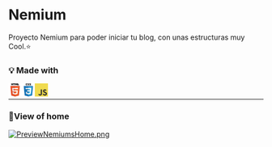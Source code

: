 # Nemium
Proyecto Nemium para poder iniciar tu blog, con unas estructuras muy Cool.⭐
### 💡 Made with
<img align="left" alt="HTML5" width="26px" src="https://raw.githubusercontent.com/github/explore/80688e429a7d4ef2fca1e82350fe8e3517d3494d/topics/html/html.png" />
<img align="left" alt="HTML5" width="26px" src="https://raw.githubusercontent.com/github/explore/80688e429a7d4ef2fca1e82350fe8e3517d3494d/topics/css/css.png" />
<img align="left" alt="HTML5" width="26px" src="https://raw.githubusercontent.com/github/explore/80688e429a7d4ef2fca1e82350fe8e3517d3494d/topics/javascript/javascript.png" />
<br>
<hr>

### 📸View of home

<a href="yasoom.github.io/nemium/"><img src="https://s6.gifyu.com/images/PreviewNemiumsHome.png" alt="PreviewNemiumsHome.png" border="0" /></a>
